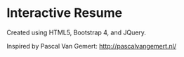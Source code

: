 # Interactive Resume
Created using HTML5, Bootstrap 4, and JQuery.

Inspired by Pascal Van Gemert: http://pascalvangemert.nl/ 